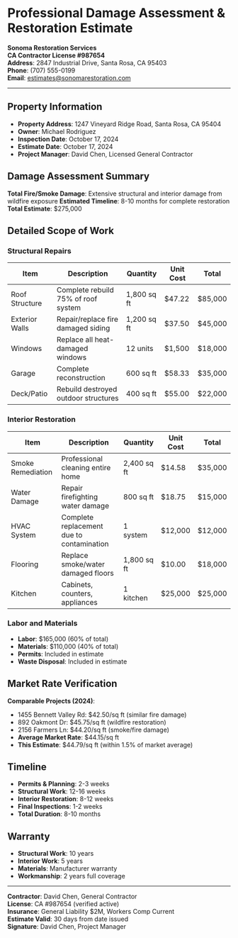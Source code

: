 # Professional Damage Assessment & Restoration Estimate

**Sonoma Restoration Services**  
**CA Contractor License #987654**  
**Address**: 2847 Industrial Drive, Santa Rosa, CA 95403  
**Phone**: (707) 555-0199  
**Email**: estimates@sonomarestoration.com  

---

## Property Information
- **Property Address**: 1247 Vineyard Ridge Road, Santa Rosa, CA 95404
- **Owner**: Michael Rodriguez
- **Inspection Date**: October 17, 2024
- **Estimate Date**: October 17, 2024
- **Project Manager**: David Chen, Licensed General Contractor

## Damage Assessment Summary
**Total Fire/Smoke Damage**: Extensive structural and interior damage from wildfire exposure
**Estimated Timeline**: 8-10 months for complete restoration
**Total Estimate**: $275,000

## Detailed Scope of Work

### Structural Repairs
| Item | Description | Quantity | Unit Cost | Total |
|------|-------------|----------|-----------|-------|
| Roof Structure | Complete rebuild 75% of roof system | 1,800 sq ft | $47.22 | $85,000 |
| Exterior Walls | Repair/replace fire damaged siding | 1,200 sq ft | $37.50 | $45,000 |
| Windows | Replace all heat-damaged windows | 12 units | $1,500 | $18,000 |
| Garage | Complete reconstruction | 600 sq ft | $58.33 | $35,000 |
| Deck/Patio | Rebuild destroyed outdoor structures | 400 sq ft | $55.00 | $22,000 |

### Interior Restoration
| Item | Description | Quantity | Unit Cost | Total |
|------|-------------|----------|-----------|-------|
| Smoke Remediation | Professional cleaning entire home | 2,400 sq ft | $14.58 | $35,000 |
| Water Damage | Repair firefighting water damage | 800 sq ft | $18.75 | $15,000 |
| HVAC System | Complete replacement due to contamination | 1 system | $12,000 | $12,000 |
| Flooring | Replace smoke/water damaged floors | 1,800 sq ft | $10.00 | $18,000 |
| Kitchen | Cabinets, counters, appliances | 1 kitchen | $25,000 | $25,000 |

### Labor and Materials
- **Labor**: $165,000 (60% of total)
- **Materials**: $110,000 (40% of total)
- **Permits**: Included in estimate
- **Waste Disposal**: Included in estimate

## Market Rate Verification
**Comparable Projects (2024)**:
- 1455 Bennett Valley Rd: $42.50/sq ft (similar fire damage)
- 892 Oakmont Dr: $45.75/sq ft (wildfire restoration)
- 2156 Farmers Ln: $44.20/sq ft (smoke/fire damage)
- **Average Market Rate**: $44.15/sq ft
- **This Estimate**: $44.79/sq ft (within 1.5% of market average)

## Timeline
- **Permits & Planning**: 2-3 weeks
- **Structural Work**: 12-16 weeks  
- **Interior Restoration**: 8-12 weeks
- **Final Inspections**: 1-2 weeks
- **Total Duration**: 8-10 months

## Warranty
- **Structural Work**: 10 years
- **Interior Work**: 5 years
- **Materials**: Manufacturer warranty
- **Workmanship**: 2 years full coverage

---

**Contractor**: David Chen, General Contractor  
**License**: CA #987654 (verified active)  
**Insurance**: General Liability $2M, Workers Comp Current  
**Estimate Valid**: 30 days from date issued  
**Signature**: David Chen, Project Manager
